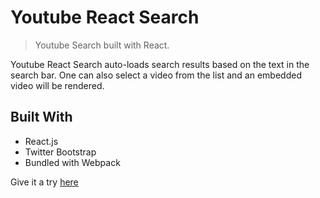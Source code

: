 # Youtube React Search
> Youtube Search built with React.

Youtube React Search auto-loads search results based on the text in the search bar. One can also select a video from the list and an embedded video will be rendered.

## Built With
- React.js
- Twitter Bootstrap
- Bundled with Webpack

Give it a try [here](http://www.marksanghoonkim.com/youtube-react)